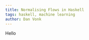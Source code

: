 ```yaml
---
title: Normalising Flows in Haskell
tags: haskell, machine learning 
author: Dan Vonk
---
```


Hello

